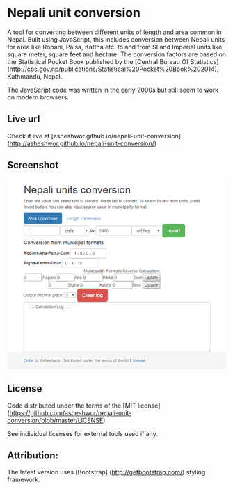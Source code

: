 # Nepali unit conversion

A tool for converting between different units of length and area common in Nepal. Built using JavaScript, this includes conversion between Nepali units for area like Ropani, Paisa, Kattha etc. to and from SI and Imperial units like square meter, square feet and hectare. The conversion factors are based on the Statistical Pocket Book published by the [Central Bureau Of Statistics] (http://cbs.gov.np/publications/Statistical%20Pocket%20Book%202014), Kathmandu, Nepal.

The JavaScript code was written in the early 2000s but still seem to work on modern browsers.

## Live url

Check it live at [asheshwor.github.io/nepali-unit-conversion] (http://asheshwor.github.io/nepali-unit-conversion/)

## Screenshot

![page screenshot](img/screen01.png)

## License

Code distributed under the terms of the [MIT license] (https://github.com/asheshwor/nepali-unit-conversion/blob/master/LICENSE)

See individual licenses for external tools used if any.

## Attribution:

The latest version uses [Bootstrap] (http://getbootstrap.com/) styling framework.
